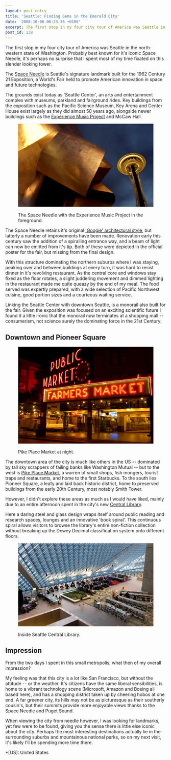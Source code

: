 ```yaml
---
layout: post-entry
title: 'Seattle: Finding Gems in the Emerald City'
date: '2008-10-06 06:23:36 +0100'
excerpt: The first stop in my four city tour of America was Seattle in the north-western state of Washington. Probably best known for it's iconic Space Needle, it's perhaps no surprise that I spent most of my time fixated on this slender looking tower.
post_id: 138
---
```

The first stop in my four city tour of America was Seattle in the north-western state of Washington. Probably best known for it's iconic Space Needle, it's perhaps no surprise that I spent most of my time fixated on this slender looking tower.

The [Space Needle][1] is Seattle's signature landmark built for the 1962 Century 21 Exposition, a World's Fair held to promote American innovation in space and future technologies.

The grounds exist today as 'Seattle Center', an arts and entertainment complex with museums, parkland and fairground rides. Key buildings from the exposition such as the Pacific Science Museum, Key Arena and Center House exist largely as they did almost 50 years ago, alongside newer buildings such as the [Experience Music Project][2] and McCaw Hall.

<figure>
    <img src="/assets/images/2008/10/seattlecenter.jpg" alt=""/>
    <figcaption>
        <p>The Space Needle with the Experience Music Project in the foreground.</p>
    </figcaption>
</figure>

The Space Needle retains it's original ['Googie' architectural style][3], but latterly a number of improvements have been made. Renovation early this century saw the addition of a spiralling entrance way, and a beam of light can now be emitted from it's tip. Both of these were depicted in the official poster for the fair, but missing from the final design.

With this structure dominating the northern suburbs where I was staying, peaking over and between buildings at every turn, it was hard to resist dinner in it's revolving restaurant. As the central core and windows stay fixed as the floor rotates, a slight juddering movement and dimmed lighting in the restaurant made me quite queazy by the end of my meal. The food served was expertly prepared, with a wide selection of Pacific Northwest cuisine, good portion sizes and a courteous waiting service.

Linking the Seattle Center with downtown Seattle, is a monorail also built for the fair. Given the exposition was focused on an exciting scientific future I found it a little ironic that the monorail now terminates at a shopping mall -- consumerism, not science surely the dominating force in the 21st Century.

## Downtown and Pioneer Square
<figure>
    <img src="/assets/images/2008/10/pikeplace.jpg" alt=""/>
    <figcaption>
        <p>Pike Place Market at night.</p>
    </figcaption>
</figure>

The downtown area of the city is much like others in the US -- dominated by tall sky scrappers of failing banks like Washington Mutual -- but to the west is [Pike Place Market][4], a warren of small shops, fish mongers, tourist traps and restaurants, and home to the first Starbucks. To the south lies Pioneer Square, a leafy and laid back historic district, home to preserved buildings from the early 20th Century, most notably Smith Tower.

However, I didn't explore these areas as much as I would have liked, mainly due to an entire afternoon spent in the city's new [Central Library][5].

Here a daring steel and glass design wraps itself around public reading and research spaces, lounges and an innovative 'book spiral'. This continuous spiral allows visitors to browse the library's entire non-fiction collection without breaking up the Dewey Decimal classification system onto different floors.

<figure>
    <img src="/assets/images/2008/10/seattlecentrallibrary.jpg" alt=""/>
    <figcaption>
        <p>Inside Seattle Central Library.</p>
    </figcaption>
</figure>

## Impression
From the two days I spent in this small metropolis, what then of my overall impression?

My feeling was that this city is a lot like San Francisco, but without the attitude -- or the weather. It's citizens have the same liberal sensibilities, is home to a vibrant technology scene (Microsoft, Amazon and Boeing all based here), and has a shopping district taken up by cheering hobos at one end. A far greener city, its hills may not be as picturesque as their southerly cousin's, but their summits provide more enjoyable views thanks to the Space Needle and Puget Sound.

When viewing the city from needle however, I was looking for landmarks, yet few were to be found, giving you the sense there is little else iconic about the city. Perhaps the most interesting destinations actually lie in the surrounding suburbs and mountainous national parks, so on my next visit, it's likely I'll be spending more time there.

[1]: http://en.wikipedia.org/wiki/Space_Needle
[2]: http://en.wikipedia.org/wiki/Experience_Music_Project
[3]: http://en.wikipedia.org/wiki/Googie_architecture
[4]: http://en.wikipedia.org/wiki/Pike_Place_Market
[5]: http://en.wikipedia.org/wiki/Seattle_Central_Library

*[US]: United States